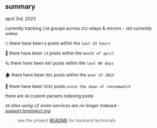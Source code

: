
## summary
_april 3rd, 2023_

currently tracking `138` groups across `252` relays & mirrors - _`103` currently online_

⏲ there have been `6` posts within the `last 24 hours`

🦈 there have been `13` posts within the `month of april`

🪐 there have been `897` posts within the `last 90 days`

🏚 there have been `901` posts within the `year of 2023`

🦕 there have been `5592` posts `since the dawn of ransomwatch`

there are `69` custom parsers indexing posts

_`20` sites using v2 onion services are no longer indexed - [support.torproject.org](https://support.torproject.org/onionservices/v2-deprecation/)_

> see the project [README](https://github.com/joshhighet/ransomwatch#ransomwatch--) for backend technicals
